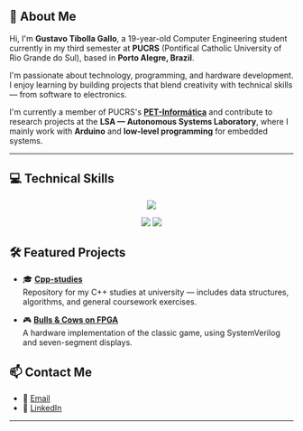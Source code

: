 ## 👋 About Me

Hi, I'm **Gustavo Tibolla Gallo**, a 19-year-old Computer Engineering student currently in my third semester at **PUCRS** (Pontifical Catholic University of Rio Grande do Sul), based in **Porto Alegre, Brazil**.

I'm passionate about technology, programming, and hardware development. I enjoy learning by building projects that blend creativity with technical skills — from software to electronics.

I'm currently a member of PUCRS's **[PET-Informática](https://petinfpucrs.github.io/)** and contribute to research projects at the **LSA — Autonomous Systems Laboratory**, where I mainly work with **Arduino** and **low-level programming** for embedded systems.

---

## 💻 Technical Skills

<p align="center">
  <a href="https://skillicons.dev">
    <img src="https://skillicons.dev/icons?i=c,cpp,python,git,linux,vscode,arduino" />
  </a>
</p>

<p align="center">
  <img src="https://img.shields.io/badge/SystemVerilog-FF6C37?style=for-the-badge&logo=verilog&logoColor=white" />
  <img src="https://img.shields.io/badge/VHDL-017ACC?style=for-the-badge&logoColor=white" />
</p>

## 🛠️ Featured Projects

- 🎓 [**Cpp-studies**](https://github.com/gustavgallo/cpp-studies)  
  Repository for my C++ studies at university — includes data structures, algorithms, and general coursework exercises.
  
- 🎮 **[Bulls & Cows on FPGA](https://github.com/gustavgallo/Bulls-Cows-SD)**  
  A hardware implementation of the classic game, using SystemVerilog and seven-segment displays.


## 📫 Contact Me

- 📧 [Email](mailto:gustavotibollagallo@gmail.com)  
- 💼 [LinkedIn](https://www.linkedin.com/in/gustavo-tibolla-gallo/)

---


